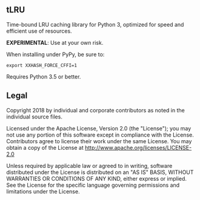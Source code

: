 ## tLRU

Time-bound LRU caching library for Python 3, optimized for speed and efficient use of resources.

__EXPERIMENTAL__: Use at your own risk.

When installing under PyPy, be sure to:

```
export XXHASH_FORCE_CFFI=1
```

Requires Python 3.5 or better.

Legal
-----

Copyright 2018 by individual and corporate contributors as
noted in the individual source files.

Licensed under the Apache License, Version 2.0 (the "License"); you may
not use any portion of this software except in compliance with
the License. Contributors agree to license their work under the same
License. You may obtain a copy of the License at
http://www.apache.org/licenses/LICENSE-2.0

Unless required by applicable law or agreed to in writing, software
distributed under the License is distributed on an "AS IS" BASIS,
WITHOUT WARRANTIES OR CONDITIONS OF ANY KIND, either express or implied.
See the License for the specific language governing permissions and
limitations under the License.
